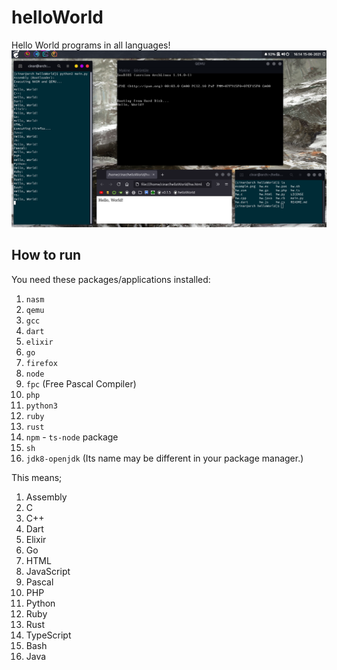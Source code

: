 # helloWorld
Hello World programs in all languages!
<img src="example.png"></img>

## How to run
You need these packages/applications installed:
1. `nasm`
2. `qemu`
3. `gcc`
4. `dart`
5. `elixir`
6. `go`
7. `firefox`
8. `node`
9. `fpc` (Free Pascal Compiler)
10. `php`
11. `python3`
12. `ruby`
13. `rust`
14. `npm` - `ts-node` package
15. `sh`
16. `jdk8-openjdk` (Its name may be different in your package manager.)

This means;
1. Assembly
2. C
3. C++
4. Dart
5. Elixir
6. Go
7. HTML
8. JavaScript
9. Pascal
10. PHP
11. Python
12. Ruby
13. Rust
14. TypeScript
15. Bash
16. Java